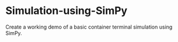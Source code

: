 # Simulation-using-SimPy
Create a working demo of a basic container terminal simulation using SimPy.
